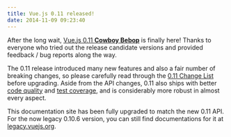 ```yaml
---
title: Vue.js 0.11 released!
date: 2014-11-09 09:23:40
---
```


After the long wait, [Vue.js 0.11 **Cowboy Bebop**](https://github.com/yyx990803/vue/releases/tag/0.11.0) is finally here! Thanks to everyone who tried out the release candidate versions and provided feedback / bug reports along the way.

<!-- more -->

The 0.11 release introduced many new features and also a fair number of breaking changes, so please carefully read through the [0.11 Change List](https://github.com/yyx990803/vue/blob/master/changes.md) before upgrading. Aside from the API changes, 0.11 also ships with better [code quality](https://codeclimate.com/github/yyx990803/vue) and [test coverage](https://coveralls.io/r/yyx990803/vue), and is considerably more robust in almost every aspect.

This documentation site has been fully upgraded to match the new 0.11 API. For the now legacy 0.10.6 version, you can still find documentations for it at [legacy.vuejs.org](http://legacy.vuejs.org).
